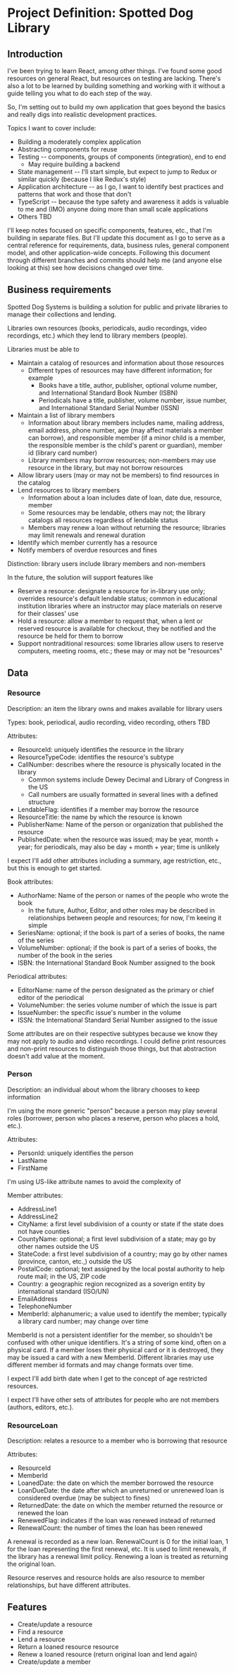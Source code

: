# Project Definition: Spotted Dog Library

## Introduction

I've been trying to learn React, among other things. I've found some good resources on general React, but resources on testing are lacking. There's also a lot to be learned by building something and working with it without a guide telling you what to do each step of the way.

So, I'm setting out to build my own application that goes beyond the basics and really digs into realistic development practices.

Topics I want to cover include:

- Building a moderately complex application
- Abstracting components for reuse
- Testing -- components, groups of components (integration), end to end
  - May require building a backend
- State management -- I'll start simple, but expect to jump to Redux or similar quickly (because I like Redux's style)
- Application architecture -- as I go, I want to identify best practices and patterns that work and those that don't
- TypeScript -- because the type safety and awareness it adds is valuable to me and (IMO) anyone doing more than small scale applications
- Others TBD

I'll keep notes focused on specific components, features, etc., that I'm building in separate files. But I'll update this document as I go to serve as a central reference for requirements, data, business rules, general component model, and other application-wide concepts. Following this document through different branches and commits should help me (and anyone else looking at this) see how decisions changed over time.

## Business requirements

Spotted Dog Systems is building a solution for public and private libraries to manage their collections and lending.

Libraries own resources (books, periodicals, audio recordings, video recordings, etc.) which they lend to library members (people).

Libraries must be able to

- Maintain a catalog of resources and information about those resources
  - Different types of resources may have different information; for example
    - Books have a title, author, publisher, optional volume number, and International Standard Book Number (ISBN)
    - Periodicals have a title, publisher, volume number, issue number, and International Standard Serial Number (ISSN)
- Maintain a list of library members
  - Information about library members includes name, mailing address, email address, phone number, age (may affect materials a member can borrow), and responsible member (if a minor child is a member, the responsible member is the child's parent or guardian), member id (library card number)
  - Library members may borrow resources; non-members may use resource in the library, but may not borrow resources
- Allow library users (may or may not be members) to find resources in the catalog
- Lend resources to library members
  - Information about a loan includes date of loan, date due, resource, member
  - Some resources may be lendable, others may not; the library catalogs all resources regardless of lendable status
  - Members may renew a loan without returning the resource; libraries may limit renewals and renewal duration
- Identify which member currently has a resource
- Notify members of overdue resources and fines

Distinction: library users include library members and non-members

In the future, the solution will support features like

- Reserve a resource: designate a resource for in-library use only; overrides resource's default lendable status; common in educational institution libraries where an instructor may place materials on reserve for their classes' use
- Hold a resource: allow a member to request that, when a lent or reserved resource is available for checkout, they be notified and the resource be held for them to borrow
- Support nontraditional resources: some libraries allow users to reserve computers, meeting rooms, etc.; these may or may not be "resources"

## Data

### Resource

Description: an item the library owns and makes available for library users

Types: book, periodical, audio recording, video recording, others TBD

Attributes:

- ResourceId: uniquely identifies the resource in the library
- ResourceTypeCode: identifies the resource's subtype
- CallNumber: describes where the resource is physically located in the library
  - Common systems include Dewey Decimal and Library of Congress in the US
  - Call numbers are usually formatted in several lines with a defined structure
- LendableFlag: identifies if a member may borrow the resource
- ResourceTitle: the name by which the resource is known
- PublisherName: Name of the person or organization that published the resource
- PublishedDate: when the resource was issued; may be year, month + year; for periodicals, may also be day + month + year; time is unlikely

I expect I'll add other attributes including a summary, age restriction, etc., but this is enough to get started.

Book attributes:

- AuthorName: Name of the person or names of the people who wrote the book
  - In the future, Author, Editor, and other roles may be described in relationships between people and resources; for now, I'm keeing it simple
- SeriesName: optional; if the book is part of a series of books, the name of the series
- VolumeNumber: optional; if the book is part of a series of books, the number of the book in the series
- ISBN: the International Standard Book Number assigned to the book

Periodical attributes:

- EditorName: name of the person designated as the primary or chief editor of the periodical
- VolumeNumber: the series volume number of which the issue is part
- IssueNumber: the specific issue's number in the volume
- ISSN: the International Standard Serial Number assigned to the issue

Some attributes are on their respective subtypes because we know they may not apply to audio and video recordings. I could define print resources and non-print resources to distinguish those things, but that abstraction doesn't add value at the moment.

### Person

Description: an individual about whom the library chooses to keep information

I'm using the more generic "person" because a person may play several roles (borrower, person who places a reserve, person who places a hold, etc.).

Attributes:

- PersonId: uniquely identifies the person
- LastName
- FirstName

I'm using US-like attribute names to avoid the complexity of

Member attributes:

- AddressLine1
- AddressLine2
- CityName: a first level subdivision of a county or state if the state does not have counties
- CountyName: optional; a first level subdivision of a state; may go by other names outside the US
- StateCode: a first level subdivision of a country; may go by other names (province, canton, etc.,) outside the US
- PostalCode: optional; text assigned by the local postal authority to help route mail; in the US, ZIP code
- Country: a geographic region recognized as a soverign entity by international standard (ISO/UN)
- EmailAddress
- TelephoneNumber
- MemberId: alphanumeric; a value used to identify the member; typically a library card number; may change over time

MemberId is not a persistent identifier for the member, so shouldn't be confused with other unique identifiers. It's a string of some kind, often on a physical card. If a member loses their physical card or it is destroyed, they may be issued a card with a new MemberId. Different libraries may use different member id formats and may change formats over time.

I expect I'll add birth date when I get to the concept of age restricted resources.

I expect I'll have other sets of attributes for people who are not members (authors, editors, etc.).

### ResourceLoan

Description: relates a resource to a member who is borrowing that resource

Attributes:

- ResourceId
- MemberId
- LoanedDate: the date on which the member borrowed the resource
- LoanDueDate: the date after which an unreturned or unrenewed loan is considered overdue (may be subject to fines)
- ReturnedDate: the date on which the member returned the resource or renewed the loan
- RenewedFlag: indicates if the loan was renewed instead of returned
- RenewalCount: the number of times the loan has been renewed

A renewal is recorded as a new loan. RenewalCount is 0 for the initial loan, 1 for the loan representing the first renewal, etc. It is used to limit renewals, if the library has a renewal limit policy. Renewing a loan is treated as returning the original loan.

Resource reserves and resource holds are also resource to member relationships, but have different attributes.

## Features

- Create/update a resource
- Find a resource
- Lend a resource
- Return a loaned resource resource
- Renew a loaned resource (return original loan and lend again)
- Create/update a member
